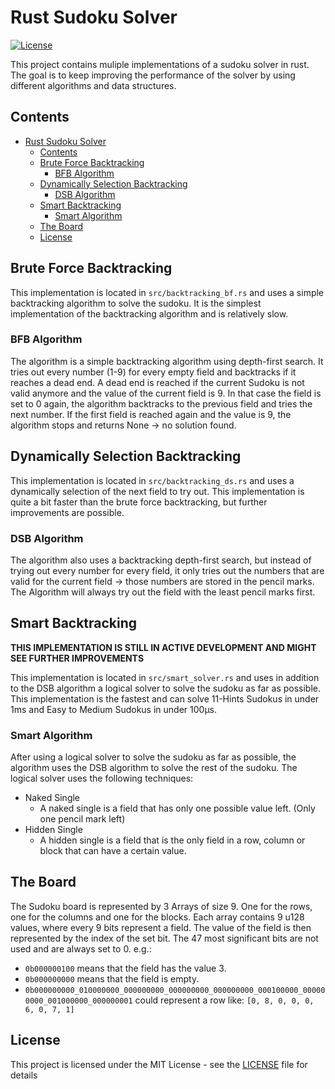 # Rust Sudoku Solver

[![License](https://img.shields.io/badge/license-MIT-blue.svg)](LICENSE)

This project contains muliple implementations of a sudoku solver in rust.
The goal is to keep improving the performance of the solver by using different algorithms and data structures.

## Contents

- [Rust Sudoku Solver](#rust-sudoku-solver)
  - [Contents](#contents)
  - [Brute Force Backtracking](#brute-force-backtracking)
    - [BFB Algorithm](#bfb-algorithm)
  - [Dynamically Selection Backtracking](#dynamically-selection-backtracking)
    - [DSB Algorithm](#dsb-algorithm)
  - [Smart Backtracking](#smart-backtracking)
    - [Smart Algorithm](#smart-algorithm)
  - [The Board](#the-board)
  - [License](#license)

## Brute Force Backtracking

This implementation is located in `src/backtracking_bf.rs` and uses a simple backtracking algorithm to solve the sudoku.
It is the simplest implementation of the backtracking algorithm and is relatively slow.

### BFB Algorithm

The algorithm is a simple backtracking algorithm using depth-first search.
It tries out every number (1-9) for every empty field and backtracks if it reaches a dead end.
A dead end is reached if the current Sudoku is not valid anymore and the value of the current field is 9.
In that case the field is set to 0 again, the algorithm backtracks to the previous field and tries the next number.
If the first field is reached again and the value is 9, the algorithm stops and returns None -> no solution found.

## Dynamically Selection Backtracking

This implementation is located in `src/backtracking_ds.rs` and uses a dynamically selection of the next field to try out.
This implementation is quite a bit faster than the brute force backtracking, but further improvements are possible.

### DSB Algorithm

The algorithm also uses a backtracking depth-first search, but instead of trying out every number for every field,
it only tries out the numbers that are valid for the current field -> those numbers are stored in the pencil marks.
The Algorithm will always try out the field with the least pencil marks first.

## Smart Backtracking

**THIS IMPLEMENTATION IS STILL IN ACTIVE DEVELOPMENT AND MIGHT SEE FURTHER IMPROVEMENTS**

This implementation is located in `src/smart_solver.rs` and uses in addition to the DSB algorithm a logical solver to solve the sudoku as far as possible.
This implementation is the fastest and can solve 11-Hints Sudokus in under 1ms and Easy to Medium Sudokus in under 100µs.

### Smart Algorithm

After using a logical solver to solve the sudoku as far as possible, the algorithm uses the DSB algorithm to solve the rest of the sudoku.
The logical solver uses the following techniques:

- Naked Single
  - A naked single is a field that has only one possible value left. (Only one pencil mark left)
- Hidden Single
  - A hidden single is a field that is the only field in a row, column or block that can have a certain value.


## The Board

The Sudoku board is represented by 3 Arrays of size 9. One for the rows, one for the columns and one for the blocks.
Each array contains 9 u128 values, where every 9 bits represent a field. The value of the field is then represented by the index of the set bit.
The 47 most significant bits are not used and are always set to 0.
e.g.:

- `0b000000100` means that the field has the value 3.
- `0b000000000` means that the field is empty.
- `0b000000000_010000000_000000000_000000000_000000000_000100000_000000000_001000000_000000001` could represent a row like: `[0, 8, 0, 0, 0, 6, 0, 7, 1]`

## License

This project is licensed under the MIT License - see the [LICENSE](LICENSE) file for details
